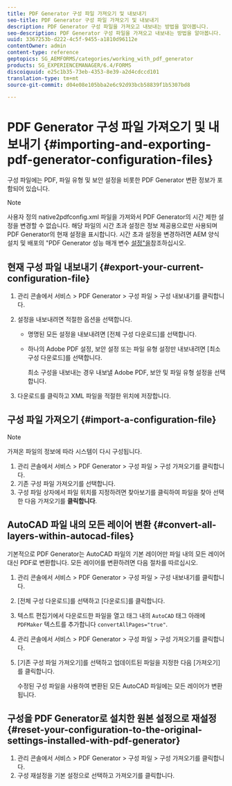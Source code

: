 ```yaml
---
title: PDF Generator 구성 파일 가져오기 및 내보내기
seo-title: PDF Generator 구성 파일 가져오기 및 내보내기
description: PDF Generator 구성 파일을 가져오고 내보내는 방법을 알아봅니다.
seo-description: PDF Generator 구성 파일을 가져오고 내보내는 방법을 알아봅니다.
uuid: 3367253b-d222-4c5f-9455-a1810d96112e
contentOwner: admin
content-type: reference
geptopics: SG_AEMFORMS/categories/working_with_pdf_generator
products: SG_EXPERIENCEMANAGER/6.4/FORMS
discoiquuid: e25c1b35-73eb-4353-8e39-a2d4cdccd101
translation-type: tm+mt
source-git-commit: d04e08e105bba2e6c92d93bcb58839f1b5307bd8

---
```



# PDF Generator 구성 파일 가져오기 및 내보내기 {#importing-and-exporting-pdf-generator-configuration-files}

구성 파일에는 PDF, 파일 유형 및 보안 설정을 비롯한 PDF Generator 변환 정보가 포함되어 있습니다.

>[!NOTE]
>
>사용자 정의 native2pdfconfig.xml 파일을 가져와서 PDF Generator의 시간 제한 설정을 변경할 수 없습니다. 해당 파일의 시간 초과 설정은 정보 제공용으로만 사용되며 PDF Generator의 현재 설정을 표시합니다. 시간 초과 설정을 변경하려면 AEM 양식 설치 및 배포의 &quot;PDF Generator 성능 매개 변수 [설정&quot;을](https://www.adobe.com/go/learn_aemforms_installJBoss_63)참조하십시오.

## 현재 구성 파일 내보내기 {#export-your-current-configuration-file}

1. 관리 콘솔에서 서비스 > PDF Generator > 구성 파일 > 구성 내보내기를 클릭합니다.
1. 설정을 내보내려면 적절한 옵션을 선택합니다.

   * 명명된 모든 설정을 내보내려면 [전체 구성 다운로드]를 선택합니다.
   * 하나의 Adobe PDF 설정, 보안 설정 또는 파일 유형 설정만 내보내려면 [최소 구성 다운로드]를 선택합니다.

      최소 구성을 내보내는 경우 내보낼 Adobe PDF, 보안 및 파일 유형 설정을 선택합니다.

1. 다운로드를 클릭하고 XML 파일을 적절한 위치에 저장합니다.

## 구성 파일 가져오기 {#import-a-configuration-file}

>[!NOTE]
>
>가져온 파일의 정보에 따라 시스템이 다시 구성됩니다.

1. 관리 콘솔에서 서비스 > PDF Generator > 구성 파일 > 구성 가져오기를 클릭합니다.
1. 기존 구성 파일 가져오기를 선택합니다.
1. 구성 파일 상자에서 파일 위치를 지정하려면 찾아보기를 클릭하여 파일을 찾아 선택한 다음 가져오기를 **클릭합니다**.

## AutoCAD 파일 내의 모든 레이어 변환 {#convert-all-layers-within-autocad-files}

기본적으로 PDF Generator는 AutoCAD 파일의 기본 레이어만 파일 내의 모든 레이어 대신 PDF로 변환합니다. 모든 레이어를 변환하려면 다음 절차를 따르십시오.

1. 관리 콘솔에서 서비스 > PDF Generator > 구성 파일 > 구성 내보내기를 클릭합니다.
1. [전체 구성 다운로드]를 선택하고 [다운로드]를 클릭합니다.
1. 텍스트 편집기에서 다운로드한 파일을 열고 태그 내의 `AutoCAD` 태그 아래에 `PDFMaker` 텍스트를 추가합니다 `convertAllPages="true"`.
1. 관리 콘솔에서 서비스 > PDF Generator > 구성 파일 > 구성 가져오기를 클릭합니다.
1. [기존 구성 파일 가져오기]를 선택하고 업데이트된 파일을 지정한 다음 [가져오기]를 클릭합니다.

   수정된 구성 파일을 사용하여 변환된 모든 AutoCAD 파일에는 모든 레이어가 변환됩니다.

## 구성을 PDF Generator로 설치한 원본 설정으로 재설정 {#reset-your-configuration-to-the-original-settings-installed-with-pdf-generator}

1. 관리 콘솔에서 서비스 > PDF Generator > 구성 파일 > 구성 가져오기를 클릭합니다.
1. 구성 재설정을 기본 설정으로 선택하고 가져오기를 클릭합니다.

